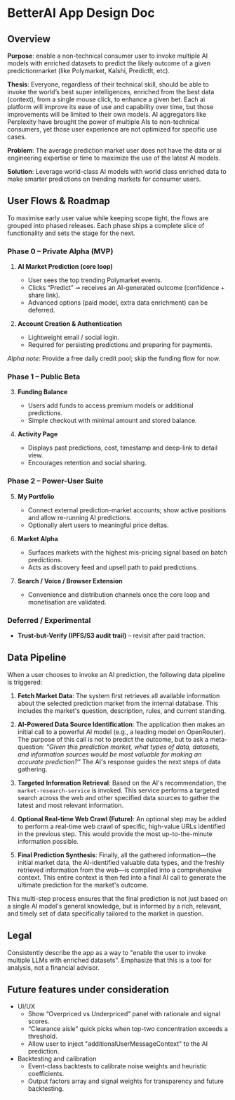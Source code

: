 # BetterAI App Design Doc

## Overview
**Purpose**: enable a non-technical consumer user to invoke multiple AI models with enriched datasets to predict the likely outcome of a given predictionmarket (like Polymarket, Kalshi, PredictIt, etc).

**Thesis**: 
Everyone, regardless of their technical skill, should be able to invoke the world’s best super intelligences, enriched from the best data (context), from a single mouse click, to enhance a given bet.
Each ai platform will improve its ease of use and capability over time, but those improvements will be limited to their own models. AI aggregators like Perplexity have brought the power of multiple AIs to non-technical consumers, yet those user experience are not optimized for specific use cases.

**Problem**:
The average prediction market user does not have the data or ai engineering expertise or time to maximize the use of the latest AI models. 

**Solution**: Leverage world-class AI models with world class enriched data to make smarter predictions on trending markets for consumer users.


## User Flows & Roadmap
To maximise early user value while keeping scope tight, the flows are grouped into phased releases. Each phase ships a complete slice of functionality and sets the stage for the next.

### Phase 0 – Private Alpha (MVP)
1. **AI Market Prediction (core loop)**
   - User sees the top trending Polymarket events.
   - Clicks “Predict” ➞ receives an AI-generated outcome (confidence + share link).
   - Advanced options (paid model, extra data enrichment) can be deferred.

2. **Account Creation & Authentication**
   - Lightweight email / social login.
   - Required for persisting predictions and preparing for payments.

*Alpha note*: Provide a free daily credit pool; skip the funding flow for now.

### Phase 1 – Public Beta
3. **Funding Balance**
   - Users add funds to access premium models or additional predictions.
   - Simple checkout with minimal amount and stored balance.

4. **Activity Page**
   - Displays past predictions, cost, timestamp and deep-link to detail view.
   - Encourages retention and social sharing.

### Phase 2 – Power-User Suite
5. **My Portfolio**
   - Connect external prediction-market accounts; show active positions and allow re-running AI predictions.
   - Optionally alert users to meaningful price deltas.

6. **Market Alpha**
   - Surfaces markets with the highest mis-pricing signal based on batch predictions.
   - Acts as discovery feed and upsell path to paid predictions.

7. **Search / Voice / Browser Extension**
   - Convenience and distribution channels once the core loop and monetisation are validated.

### Deferred / Experimental
- **Trust-but-Verify (IPFS/S3 audit trail)** – revisit after paid traction.

## Data Pipeline

When a user chooses to invoke an AI prediction, the following data pipeline is triggered:

1.  **Fetch Market Data**: The system first retrieves all available information about the selected prediction market from the internal database. This includes the market's question, description, rules, and current standing.

2.  **AI-Powered Data Source Identification**: The application then makes an initial call to a powerful AI model (e.g., a leading model on OpenRouter). The purpose of this call is not to predict the outcome, but to ask a meta-question: *"Given this prediction market, what types of data, datasets, and information sources would be most valuable for making an accurate prediction?"* The AI's response guides the next steps of data gathering.

3.  **Targeted Information Retrieval**: Based on the AI's recommendation, the `market-research-service` is invoked. This service performs a targeted search across the web and other specified data sources to gather the latest and most relevant information.

4.  **Optional Real-time Web Crawl (Future)**: An optional step may be added to perform a real-time web crawl of specific, high-value URLs identified in the previous step. This would provide the most up-to-the-minute information possible.

5.  **Final Prediction Synthesis**: Finally, all the gathered information—the initial market data, the AI-identified valuable data types, and the freshly retrieved information from the web—is compiled into a comprehensive context. This entire context is then fed into a final AI call to generate the ultimate prediction for the market's outcome.

This multi-step process ensures that the final prediction is not just based on a single AI model's general knowledge, but is informed by a rich, relevant, and timely set of data specifically tailored to the market in question.

## Legal
Consistently describe the app as a way to "enable the user to invoke multiple LLMs with enriched datasets". Emphasize that this is a tool for analysis, not a financial advisor.

## Future features under consideration
- UI/UX
  - Show “Overpriced vs Underpriced” panel with rationale and signal scores.
  - “Clearance aisle” quick picks when top-two concentration exceeds a threshold.
  - Allow user to inject "additionalUserMessageContext" to the AI prediction.
- Backtesting and calibration
  - Event-class backtests to calibrate noise weights and heuristic coefficients.
  - Output factors array and signal weights for transparency and future backtesting.
